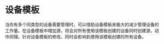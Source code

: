 # 设备模板

当你有多个同类型的设备需要管理时，可以借助设备模板来极大的减少管理设备的工作量。在设备模板中增加源，将会对所有使用该模板创建的设备同时创建源，动作同理。针对设备模板的修改，同时会影响到使用该模板创建的所有设备。